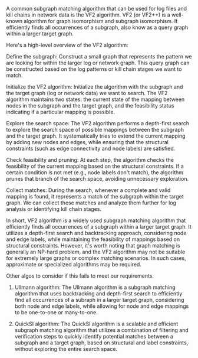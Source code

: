 A common subgraph matching algorithm that can be used for log files and kill chains in network data is the VF2 algorithm. VF2 (or VF2++) 
is a well-known algorithm for graph isomorphism and subgraph isomorphism. It efficiently finds all occurrences of a subgraph, also know as a 
query graph within a larger target graph.

Here's a high-level overview of the VF2 algorithm:

Define the subgraph: Construct a small graph that represents the pattern we are looking for within the larger log or network graph. 
This query graph can be constructed based on the log patterns or kill chain stages we want to match.

Initialize the VF2 algorithm: Initialize the algorithm with the subgraph and the target graph (log or network data) 
we want to search. The VF2 algorithm maintains two states: the current state of the mapping between nodes in the subgraph and the target graph, 
and the feasibility status indicating if a particular mapping is possible.

Explore the search space: The VF2 algorithm performs a depth-first search to explore the search space of possible mappings between the subgraph
and the target graph. It systematically tries to extend the current mapping by adding new nodes and edges, while ensuring that the structural 
constraints (such as edge connectivity and node labels) are satisfied.

Check feasibility and pruning: At each step, the algorithm checks the feasibility of the current mapping based on the structural constraints. 
If a certain condition is not met (e.g., node labels don't match), the algorithm prunes that branch of the search space, avoiding unnecessary 
exploration.

Collect matches: During the search, whenever a complete and valid mapping is found, it represents a match of the subgraph within the target graph. 
We can collect these matches and analyze them further for log analysis or identifying kill chain stages.


In short, VF2 algorithm is a widely used subgraph matching algorithm that efficiently finds all occurrences of a subgraph within a larger target 
graph. It utilizes a depth-first search and backtracking approach, considering node and edge labels, while maintaining the feasibility of mappings 
based on structural constraints. However, it's worth noting that graph matching is generally an NP-hard problem, and the VF2 algorithm may not be 
suitable for extremely large graphs or complex matching scenarios. In such cases, approximate or specialized algorithms may be required.





Other algos to consider if this fails to meet our requirements.

1. Ullmann algorithm: The Ullmann algorithm is a subgraph matching algorithm that uses backtracking and depth-first search to efficiently find all
   occurrences of a subraph in a larger target graph, considering both node and edge labels, while allowing for node and edge mappings to be
   one-to-one or many-to-one.
   
2. QuickSI algorithm: The QuickSI algorithm is a scalable and efficient subgraph matching algorithm that utilizes a combination of filtering and
   verification steps to quickly identify potential matches between a subgraph and a target graph, based on structural and label constraints,
   without exploring the entire search space.
